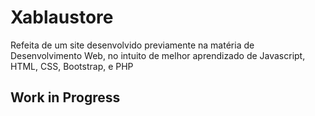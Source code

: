 # Xablaustore
Refeita de um site desenvolvido previamente na matéria de Desenvolvimento Web, no intuito de melhor aprendizado de Javascript, HTML, CSS, Bootstrap, e PHP
## Work in Progress
